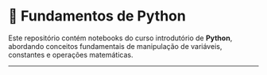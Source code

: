 # 🧮 Fundamentos de Python

Este repositório contém notebooks do curso introdutório de **Python**, abordando conceitos fundamentais de manipulação de variáveis, constantes e operações matemáticas.

---
